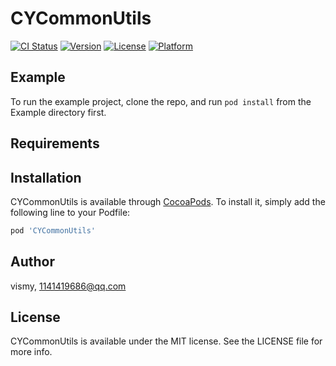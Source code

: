 # CYCommonUtils

[![CI Status](https://img.shields.io/travis/vismy/CYCommonUtils.svg?style=flat)](https://travis-ci.org/vismy/CYCommonUtils)
[![Version](https://img.shields.io/cocoapods/v/CYCommonUtils.svg?style=flat)](https://cocoapods.org/pods/CYCommonUtils)
[![License](https://img.shields.io/cocoapods/l/CYCommonUtils.svg?style=flat)](https://cocoapods.org/pods/CYCommonUtils)
[![Platform](https://img.shields.io/cocoapods/p/CYCommonUtils.svg?style=flat)](https://cocoapods.org/pods/CYCommonUtils)

## Example

To run the example project, clone the repo, and run `pod install` from the Example directory first.

## Requirements

## Installation

CYCommonUtils is available through [CocoaPods](https://cocoapods.org). To install
it, simply add the following line to your Podfile:

```ruby
pod 'CYCommonUtils'
```

## Author

vismy, 1141419686@qq.com

## License

CYCommonUtils is available under the MIT license. See the LICENSE file for more info.
